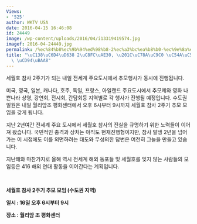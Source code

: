 ```yaml
---
Views:
- '525'
author: WKTV USA
date: 2016-04-15 16:46:08
id: 24449
image: /wp-content/uploads/2016/04/i13319419574.jpg
imagef: 2016-04-24449.jpg
permalink: /%ec%84%b8%ec%9b%94%ed%98%b8-2%ec%a3%bc%ea%b8%b0-%ec%9e%8a%ec%a7%80-%ec%95%8a%ec%95%84%ec%9a%94-%ec%b6%94%eb%aa%a8/
title: "\uC138\uC6D4\uD638 2\uC8FC\uAE30, \u201C\uC78A\uC9C0 \uC54A\uC544\uC694\u201D\
  \ \uCD94\uBAA8"
---
```


세월호 참사 2주기가 되는 내일 전세계 주요도시에서 추모행사가 동시에 진행됩니다.

미국, 영국, 일본, 캐나다, 호주, 독일, 프랑스, 아일랜드 주요도시에서 추모제와 영화 나쁜나라 상영, 강연회, 전시회, 간담회등 지역별로 각 행사가 진행될 예정입니다. 수도권일원은 내일 월리암조 평화센터에서 오후 6시부터 9시까지 세월호 참사 2주기 추모 모임을 갖게 됩니다.

지난 2년여간 전세계 주요 도시에서 세월호 참사의 진실을 규명하기 위한 노력들이 이어져 왔습니다. 국민적인 충격과 상처는 아직도 현재진행형이지만, 참사 발생 2년을 넘어가는 이 시점에도 이를 외면하려는 태도와 무성의한 답변은 여전히 그늘을 만들고 있습니다.

지난해와 마찬가지로 올해 역시 전세계 해외 동포들 및 세월호를 잊지 않는 사람들의 모임등은 416 해외 연대 활동을 이어간다는 계획입니다.

&nbsp;

**세월호 참사 2주기 추모 모임 (수도권 지역)**

**일시 : 16일 오후 6시부터 9시**

**장소 : 월리암 조 평화센터**

&nbsp;

&nbsp;